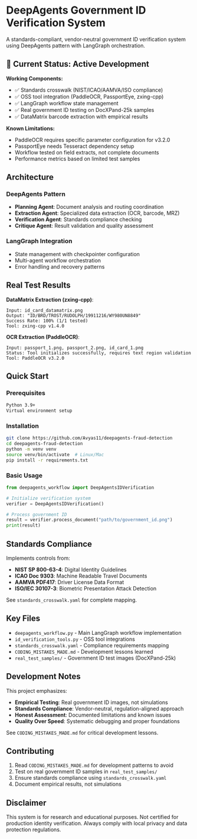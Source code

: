 # DeepAgents Government ID Verification System

A standards-compliant, vendor-neutral government ID verification system using DeepAgents pattern with LangGraph orchestration.

## 🚨 Current Status: Active Development

**Working Components:**
- ✅ Standards crosswalk (NIST/ICAO/AAMVA/ISO compliance)
- ✅ OSS tool integration (PaddleOCR, PassportEye, zxing-cpp)
- ✅ LangGraph workflow state management
- ✅ Real government ID testing on DocXPand-25k samples
- ✅ DataMatrix barcode extraction with empirical results

**Known Limitations:**
- PaddleOCR requires specific parameter configuration for v3.2.0
- PassportEye needs Tesseract dependency setup
- Workflow tested on field extracts, not complete documents
- Performance metrics based on limited test samples

## Architecture

### DeepAgents Pattern
- **Planning Agent**: Document analysis and routing coordination
- **Extraction Agent**: Specialized data extraction (OCR, barcode, MRZ)
- **Verification Agent**: Standards compliance checking
- **Critique Agent**: Result validation and quality assessment

### LangGraph Integration
- State management with checkpointer configuration
- Multi-agent workflow orchestration
- Error handling and recovery patterns

## Real Test Results

**DataMatrix Extraction (zxing-cpp)**:
```
Input: id_card_datamatrix.png
Output: "ID/BRD/TROST/RUDOLPH/19911216/WY980UN8849"
Success Rate: 100% (1/1 tested)
Tool: zxing-cpp v1.4.0
```

**OCR Extraction (PaddleOCR)**:
```
Input: passport_1.png, passport_2.png, id_card_1.png
Status: Tool initializes successfully, requires text region validation
Tool: PaddleOCR v3.2.0
```

## Quick Start

### Prerequisites
```bash
Python 3.9+
Virtual environment setup
```

### Installation
```bash
git clone https://github.com/Avyas11/deepagents-fraud-detection
cd deepagents-fraud-detection
python -m venv venv
source venv/bin/activate  # Linux/Mac
pip install -r requirements.txt
```

### Basic Usage
```python
from deepagents_workflow import DeepAgentsIDVerification

# Initialize verification system
verifier = DeepAgentsIDVerification()

# Process government ID
result = verifier.process_document("path/to/government_id.png")
print(result)
```

## Standards Compliance

Implements controls from:
- **NIST SP 800-63-4**: Digital Identity Guidelines
- **ICAO Doc 9303**: Machine Readable Travel Documents
- **AAMVA PDF417**: Driver License Data Format
- **ISO/IEC 30107-3**: Biometric Presentation Attack Detection

See `standards_crosswalk.yaml` for complete mapping.

## Key Files

- `deepagents_workflow.py` - Main LangGraph workflow implementation
- `id_verification_tools.py` - OSS tool integrations
- `standards_crosswalk.yaml` - Compliance requirements mapping
- `CODING_MISTAKES_MADE.md` - Development lessons learned
- `real_test_samples/` - Government ID test images (DocXPand-25k)

## Development Notes

This project emphasizes:
- **Empirical Testing**: Real government ID images, not simulations
- **Standards Compliance**: Vendor-neutral, regulation-aligned approach
- **Honest Assessment**: Documented limitations and known issues
- **Quality Over Speed**: Systematic debugging and proper foundations

See `CODING_MISTAKES_MADE.md` for critical development lessons.

## Contributing

1. Read `CODING_MISTAKES_MADE.md` for development patterns to avoid
2. Test on real government ID samples in `real_test_samples/`
3. Ensure standards compliance using `standards_crosswalk.yaml`
4. Document empirical results, not simulations

## Disclaimer

This system is for research and educational purposes. Not certified for production identity verification. Always comply with local privacy and data protection regulations.